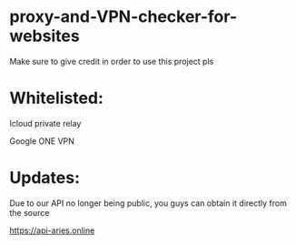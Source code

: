 # proxy-and-VPN-checker-for-websites

Make sure to give credit in order to use this project pls 

# Whitelisted:  

Icloud private relay

Google ONE VPN 

# Updates:  
Due to our API no longer being public, you guys can obtain it directly from the source

https://api-aries.online
